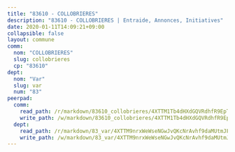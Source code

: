 ```yaml
---
title: "83610 - COLLOBRIERES"
description: "83610 - COLLOBRIERES | Entraide, Annonces, Initiatives"
date: 2020-01-11T14:09:21+09:00
collapsible: false
layout: commune
comm:
  nom: "COLLOBRIERES"
  slug: collobrieres
  cp: "83610"
dept:
  nom: "Var"
  slug: var
  num: "83"
peerpad:
  comm:
    read_path: /r/markdown/83610_collobrieres/4XTTM1Tb4dHXdGQVRdhfR9EpTa6h9gM4uvQX3h4eXsvnfBjbA
    write_path: /w/markdown/83610_collobrieres/4XTTM1Tb4dHXdGQVRdhfR9EpTa6h9gM4uvQX3h4eXsvnfBjbA-K3TgUyVm3ZScpFtgdRXbMXVn6tRaq1Fn6u129iHUXPSrosHNYgMrCpqJpTzR6tX32DucCvDe8brwrd3Y5rrVoX1DLWDLhF73tnWZsyD6ksFnNLX5qs5CayaTvEbX1h1HqPqpoW6Y
  dept:
    read_path: /r/markdown/83_var/4XTTM9nrxWeWseNGwJvQKcNrAvhf9daMUtmJFyuTCRVRxiQhJ
    write_path: /w/markdown/83_var/4XTTM9nrxWeWseNGwJvQKcNrAvhf9daMUtmJFyuTCRVRxiQhJ-K3TgTkbV5EeE5ztheh8tn4MGBxq8r8BVQdiSVrn3rAQKUfBUzy1SpnL7kiXYD24VhE1ooCba4S1a12268DXaVL5Dh1W3oDQu8Yj58kjUk3PAVaf4GwZWkisJBFW5Z6TWnf5Ads7a
---
```


